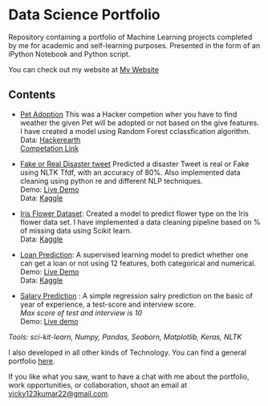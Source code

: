 # Data Science Portfolio
 

Repository containing a portfolio of Machine Learning projects completed by me for academic and self-learning purposes. Presented in the form of an iPython Notebook and Python script.

You can check out my website at [My Website](https://portfoliovsevicky.herokuapp.com/)

## Contents

* [Pet Adoption]() This was a Hacker competion wher you have to find weather the given Pet will be adopted or not based on the give features. I have created a model using Random Forest cclassfication algorithm.
<br> Data: [Hackerearth](https://he-s3.s3.amazonaws.com/media/hackathon/hackerearth-machine-learning-challenge-pet-adoption/pet-adoption-9-5838c75b/a01c26dcd27711ea.zip?Signature=PwdcDvVZdhUObwHnvga6m4jd9o4%3D&Expires=1600055938&AWSAccessKeyId=AKIA6I2ISGOYH7WWS3G5)
<br> [Competation Link](https://www.hackerearth.com/challenges/competitive/hackerearth-machine-learning-challenge-pet-adoption/machine-learning/pet-adoption-9-5838c75b/)
 
* [Fake or Real Disaster tweet](https://github.com/donrockvic/ML_projects/blob/master/Fake_real_Disaster_tweet/RealOrFakeTweets.ipynb)
Predicted a disaster Tweet is real or Fake using NLTK Tfdf, with an accuracy of 80%. Also implemented data cleaning using python re and different NLP techniques.
<br> Demo: [Live Demo](https://portfoliovsevicky.herokuapp.com/tweet) 
<br> Data: [Kaggle]()

* [Iris Flower Dataset](https://github.com/donrockvic/ML_projects/blob/master/IRIS_flower_classification/iris-dataset-supervised.ipynb):
Created a model to predict flower type on the Iris flower data set. I have implemented a data cleaning pipeline based on % of missing data using Scikit learn.
<br> Data: [Kaggle]()

* [Loan Prediction](https://github.com/donrockvic/ML_projects/blob/master/LoanPrediction/LoanPrediction.ipynb): A supervised learning model to predict whether one can get a loan or not using 12 features, both categorical and numerical.<br>
Demo: [Live Demo](https://portfoliovsevicky.herokuapp.com/loan) 
<br> Data: [Kaggle]()

* [Salary Prediction](https://github.com/donrockvic/ML_projects/blob/master/SalaryPrediction/model.py) : A simple regression salry prediction on the basic of year of experience, a test-score and interview score.
<br>*Max score of test and interview is 10*  
Demo: [Live demo](https://portfoliovsevicky.herokuapp.com/salary) 

*Tools: sci-kit-learn, Numpy, Pandas, Seaborn, Matplotlib, Keras, NLTK*

I also developed in all other kinds of Technology. You can find a general portfolio [here](https://github.com/donrockvic/General-development).


If you like what you saw, want to have a chat with me about the portfolio, work opportunities, or collaboration, shoot an email at [vicky123kumar22@gmail.com](mailto:vicky123kumar22@gmail.com).